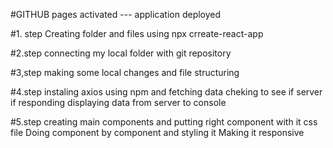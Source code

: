 #GITHUB pages activated --- application deployed

#1. step
Creating folder and files using npx crreate-react-app

#2.step
connecting my local folder with git repository

#3,step
making some local changes and file structuring

#4.step
instaling axios using npm and fetching data
cheking to see if server if responding
displaying data from server to console

#5.step
creating main components and putting right component with it css file
Doing component by component and styling it
Making it responsive
